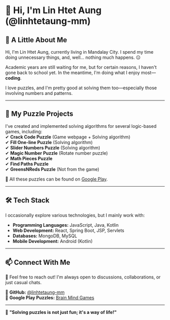 # 👋 Hi, I'm Lin Htet Aung (@linhtetaung-mm)

## 🔹 A Little About Me  
Hi, I'm Lin Htet Aung, currently living in Mandalay City. I spend my time doing unnecessary things, and, well... nothing much happens. 😑  

Academic years are still waiting for me, but for certain reasons, I haven't gone back to school yet. In the meantime, I'm doing what I enjoy most—**coding**.  

I love puzzles, and I'm pretty good at solving them too—especially those involving numbers and patterns.  

---

## 🧩 My Puzzle Projects  
I've created and implemented solving algorithms for several logic-based games, including:  
✔ **Crack Code Puzzle** (Game webpage + Solving algorithm)  
✔ **Fill One-line Puzzle** (Solving algorithm)  
✔ **Slider Numbers Puzzle** (Solving algorithm)  
✔ **Magic Number Puzzle** (Rotate number puzzle)  
✔ **Math Pieces Puzzle**  
✔ **Find Paths Puzzle**  
✔ **GreensNReds Puzzle** (Not from the game)  

📌 All these puzzles can be found on [Google Play](https://play.google.com/store/apps/details?id=com.psp.brainmindgames&gl=US).  

---

## 🛠 Tech Stack  
I occasionally explore various technologies, but I mainly work with:  
- **Programming Languages:** JavaScript, Java, Kotlin  
- **Web Development:** React, Spring Boot, JSP, Servlets  
- **Databases:** MongoDB, MySQL  
- **Mobile Development:** Android (Kotlin)  

---

## 📫 Connect With Me  
💬 Feel free to reach out! I'm always open to discussions, collaborations, or just casual chats.  

📌 **GitHub:** [@linhtetaung-mm](https://github.com/linhtetaung-mm)  
📌 **Google Play Puzzles:** [Brain Mind Games](https://play.google.com/store/apps/details?id=com.psp.brainmindgames&gl=US)  

---

🚀 **"Solving puzzles is not just fun; it's a way of life!"**  

